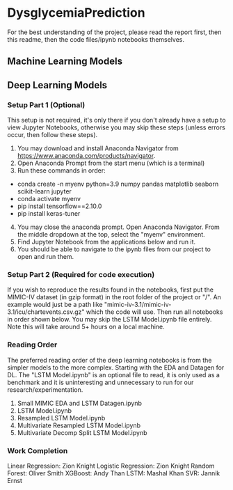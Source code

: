 # DysglycemiaPrediction

For the best understanding of the project, please read the report first, then this readme, then the code files/ipynb notebooks themselves.

## Machine Learning Models

## Deep Learning Models

### Setup Part 1 (Optional)

This setup is not required, it's only there if you don't already have a setup to view Jupyter Notebooks, otherwise you may skip these steps (unless errors occur, then follow these steps).

1. You may download and install Anaconda Navigator from https://www.anaconda.com/products/navigator.
2. Open Anaconda Prompt from the start menu (which is a terminal)
3. Run these commands in order:

- conda create -n myenv python=3.9 numpy pandas matplotlib seaborn scikit-learn jupyter
- conda activate myenv
- pip install tensorflow==2.10.0
- pip install keras-tuner

4. You may close the anaconda prompt. Open Anaconda Navigator. From the middle dropdown at the top, select the "myenv" environment.
5. Find Jupyter Notebook from the applications below and run it.
6. You should be able to navigate to the ipynb files from our project to open and run them.

### Setup Part 2 (Required for code execution)

If you wish to reproduce the results found in the notebooks, first put the MIMIC-IV dataset (in gzip format) in the root folder of the project or "/". An example would just be a path like "mimic-iv-3.1/mimic-iv-3.1/icu/chartevents.csv.gz" which the code will use. Then run all notebooks in order shown below. You may skip the LSTM Model.ipynb file entirely. Note this will take around 5+ hours on a local machine.

### Reading Order

The preferred reading order of the deep learning notebooks is from the simpler models to the more complex. Starting with the EDA and Datagen for DL. The "LSTM Model.ipynb" is an optional file to read, it is only used as a benchmark and it is uninteresting and unnecessary to run for our research/experimentation.

1. Small MIMIC EDA and LSTM Datagen.ipynb
2. LSTM Model.ipynb
3. Resampled LSTM Model.ipynb
4. Multivariate Resampled LSTM Model.ipynb
5. Multivariate Decomp Split LSTM Model.ipynb

### Work Completion

Linear Regression: Zion Knight
Logistic Regression: Zion Knight
Random Forest: Oliver Smith
XGBoost: Andy Than
LSTM: Mashal Khan
SVR: Jannik Ernst
